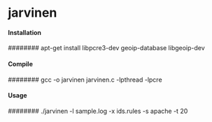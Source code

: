 jarvinen
========

#### Installation

######## apt-get install libpcre3-dev geoip-database libgeoip-dev

#### Compile

######## gcc -o jarvinen jarvinen.c -lpthread -lpcre

#### Usage 

######## ./jarvinen -l sample.log -x ids.rules -s apache -t 20

